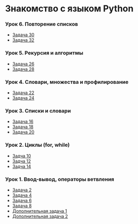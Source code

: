 # Знакомство с языком Python

### Урок 6. Повторение списков
* [Задача 30]()
* [Задача 32]()

### Урок 5. Рекурсия и алгоритмы
* [Задача 26](https://github.com/PDV-geekbrains/Getting-to-know-Python/blob/master/task_26.py)
* [Задача 28](https://github.com/PDV-geekbrains/Getting-to-know-Python/blob/master/task_28.py)

### Урок 4. Словари, множества и профилирование
* [Задача 22](https://github.com/PDV-geekbrains/Getting-to-know-Python/blob/master/task_22.py)
* [Задача 24](https://github.com/PDV-geekbrains/Getting-to-know-Python/blob/master/task_24.py)

### Урок 3. Списки и словари
* [Задача 16](https://github.com/PDV-geekbrains/Getting-to-know-Python/blob/master/task_16.py)
* [Задача 18](https://github.com/PDV-geekbrains/Getting-to-know-Python/blob/master/task_18.py)
* [Задача 20](https://github.com/PDV-geekbrains/Getting-to-know-Python/blob/master/task_20.py)

### Урок 2. Циклы (for, while)
* [Задча 10](https://github.com/PDV-geekbrains/Getting-to-know-Python/blob/master/task_10.py)
* [Задча 12](https://github.com/PDV-geekbrains/Getting-to-know-Python/blob/master/task_12.py)
* [Задча 14](https://github.com/PDV-geekbrains/Getting-to-know-Python/blob/master/task_14.py)

### Урок 1. Ввод-вывод, операторы ветвления
* [Задача 2](https://github.com/PDV-geekbrains/Getting-to-know-Python/blob/master/task_02.py)
* [Задача 4](https://github.com/PDV-geekbrains/Getting-to-know-Python/blob/master/task_04.py)
* [Задача 6](https://github.com/PDV-geekbrains/Getting-to-know-Python/blob/master/task_06.py)
* [Задача 8](https://github.com/PDV-geekbrains/Getting-to-know-Python/blob/master/task_08.py)
* [Дополнительная задача 1](https://github.com/PDV-geekbrains/Getting-to-know-Python/blob/master/extraTask_01.py)
* [Дополнительная задача 2](https://github.com/PDV-geekbrains/Getting-to-know-Python/blob/master/extraTask_02.py)